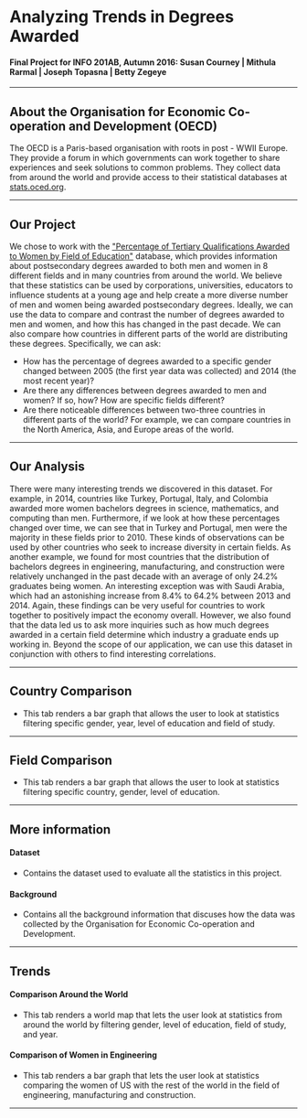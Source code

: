 **Analyzing Trends in Degrees Awarded**
===================================
#### Final Project for INFO 201AB, Autumn 2016: Susan Courney | Mithula Rarmal | Joseph Topasna | Betty Zegeye 
*** 
## **About the Organisation for Economic Co-operation and Development (OECD)**
  The OECD is a Paris-based organisation with roots in post - WWII Europe. They provide a forum in which governments can work together to share experiences and seek solutions to common problems.  They collect data from around the world and provide access to their statistical databases at [stats.oced.org](http://stats.oecd.org/). 

***

## **Our Project**
We chose to work with the ["Percentage of Tertiary Qualifications Awarded to Women by Field of Education"](http://stats.oecd.org//Index.aspx?QueryId=70547#) database, which provides information about postsecondary degrees awarded to both men and women in 8 different fields and in many countries from around the world. We believe that these statistics can be used by corporations, universities, educators to influence students at a young age and help create a more diverse number of men and women being awarded postsecondary degrees. 
Ideally, we can use the data to compare and contrast the number of degrees awarded to men and women, and how this has changed in the past decade.  We can also compare how countries in different parts of the world are distributing these degrees. 
Specifically, we can ask:
* How has the percentage of degrees awarded to a specific gender changed between 2005 (the first year data was collected) and 2014 (the most recent year)?
* Are there any differences between degrees awarded to men and women? If so, how? How are specific fields different?
* Are there noticeable differences between two-three countries in different parts of the world? For example, we can compare countries in the North America, Asia, and Europe areas of the world. 

***
## **Our Analysis**
There were many interesting trends we discovered in this dataset. For example, in 2014, countries like Turkey, Portugal, Italy, and Colombia awarded more women bachelors degrees in science, mathematics, and computing than men. Furthermore, if we look at how these percentages changed over time, we can see that in Turkey and Portugal, men were the majority in these fields prior to 2010. These kinds of observations can be used by other countries who seek to increase diversity in certain fields.
As another example, we found for most countries that the distribution of bachelors degrees in engineering, manufacturing, and construction were relatively unchanged in the past decade with an average of only 24.2% graduates being women. An interesting exception was with Saudi Arabia, which had an astonishing increase from 8.4% to 64.2% between 2013 and 2014. Again, these findings can be very useful for countries to work together to positively impact the economy overall. However, we also found that the data led us to ask more inquiries such as how much degrees awarded in a certain field determine which industry a graduate ends up working in. Beyond the scope of our application, we can use this dataset in conjunction with others to find interesting correlations.
***
## **Country Comparison**
* This tab renders a bar graph that allows the user to look at statistics filtering specific gender, year, level of education and field of study. 

***
## **Field Comparison**
* This tab renders a bar graph that allows the user to look at statistics filtering specific country, gender, level of education. 

***
## **More information**
#### **Dataset**
* Contains the dataset used to evaluate all the statistics in this project. 

#### **Background** 
* Contains all the background information that discuses how the data was collected by the Organisation for Economic Co-operation and Development. 

***
## **Trends** 
#### **Comparison Around the World**
* This tab renders a world map that lets the user look at statistics from around the world by filtering gender, level of education, field of study, and year.

#### **Comparison of Women in Engineering**
* This tab renders a bar graph that lets the user look at statistics comparing the women of US with the rest of the world in the field of engineering, manufacturing and construction. 

****
